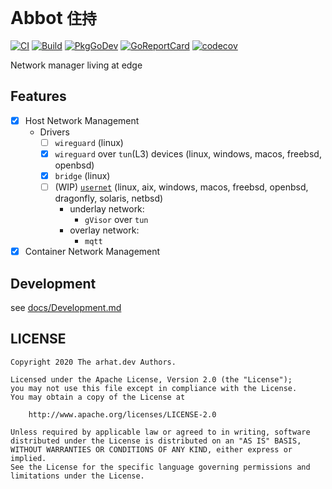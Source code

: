 # Abbot `住持`

[![CI](https://github.com/arhat-dev/abbot/workflows/CI/badge.svg)](https://github.com/arhat-dev/abbot/actions?query=workflow%3ACI)
[![Build](https://github.com/arhat-dev/abbot/workflows/Build/badge.svg)](https://github.com/arhat-dev/abbot/actions?query=workflow%3ABuild)
[![PkgGoDev](https://pkg.go.dev/badge/arhat.dev/abbot)](https://pkg.go.dev/arhat.dev/abbot)
[![GoReportCard](https://goreportcard.com/badge/arhat.dev/abbot)](https://goreportcard.com/report/arhat.dev/abbot)
[![codecov](https://codecov.io/gh/arhat-dev/abbot/branch/master/graph/badge.svg)](https://codecov.io/gh/arhat-dev/abbot)

Network manager living at edge

## Features

- [x] Host Network Management
  - Drivers
    - [ ] `wireguard` (linux)
    - [x] `wireguard` over `tun`(L3) devices (linux, windows, macos, freebsd, openbsd)
    - [x] `bridge` (linux)
    - [ ] (WIP) [`usernet`](./docs/Driver-usernet.md) (linux, aix, windows, macos, freebsd, openbsd, dragonfly, solaris, netbsd)
      - underlay network:
        - `gVisor` over `tun`
      - overlay network:
        - `mqtt`
- [x] Container Network Management

## Development

see [docs/Development.md](./docs/Development.md)

## LICENSE

```text
Copyright 2020 The arhat.dev Authors.

Licensed under the Apache License, Version 2.0 (the "License");
you may not use this file except in compliance with the License.
You may obtain a copy of the License at

    http://www.apache.org/licenses/LICENSE-2.0

Unless required by applicable law or agreed to in writing, software
distributed under the License is distributed on an "AS IS" BASIS,
WITHOUT WARRANTIES OR CONDITIONS OF ANY KIND, either express or implied.
See the License for the specific language governing permissions and
limitations under the License.
```
